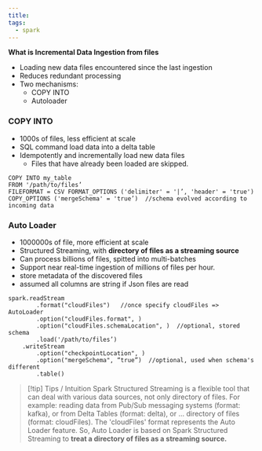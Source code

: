 ```yaml
---
title: 
tags:
  - spark
---
```

**What is Incremental Data Ingestion from files**
- Loading new data files encountered since the last ingestion
- Reduces redundant processing
- Two mechanisms:
	- COPY INTO
	- Autoloader
### COPY INTO
- 1000s of files, less efficient at scale
- SQL command load data into a delta table
- Idempotently and incrementally load new data files
	- Files that have already been loaded are skipped.
```
COPY INTO my_table
FROM '/path/to/files’
FILEFORMAT = CSV FORMAT_OPTIONS ('delimiter' = '|’, 'header' = 'true') COPY_OPTIONS ('mergeSchema' = 'true’)  //schema evolved according to incoming data
```
### Auto Loader
- 1000000s of file, more efficient at scale
- Structured Streaming, with **directory of files as a streaming source**
- Can process billions of files, spitted into multi-batches
- Support near real-time ingestion of millions of files per hour.
- store metadata of the discovered files
- assumed all columns are string if Json files are read
```
spark.readStream
		.format("cloudFiles")   //once specify cloudFiles => AutoLoader
		.option("cloudFiles.format", ) 
		.option("cloudFiles.schemaLocation", )  //optional, stored schema
		.load('/path/to/files’) 
	.writeStream 
		.option("checkpointLocation", ) 
		.option("mergeSchema", “true”)  //optional, used when schema's different
		.table()
```

>[!tip] Tips / Intuition
Spark Structured Streaming is a flexible tool that can deal with various data sources, not only directory of files. For example: reading data from Pub/Sub messaging systems (format: kafka), or from Delta Tables (format: delta), or ... directory of files (format: cloudFiles). The 'cloudFiles' format represents the Auto Loader feature. So, Auto Loader is based on Spark Structured Streaming to **treat a directory of files as a streaming source.**
